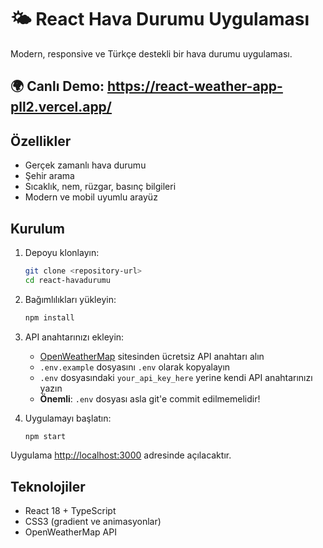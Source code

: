 # 🌤️ React Hava Durumu Uygulaması

Modern, responsive ve Türkçe destekli bir hava durumu uygulaması.

## 🌍 Canlı Demo: https://react-weather-app-pll2.vercel.app/

## Özellikler

- Gerçek zamanlı hava durumu
- Şehir arama
- Sıcaklık, nem, rüzgar, basınç bilgileri
- Modern ve mobil uyumlu arayüz

## Kurulum

1. Depoyu klonlayın:
   ```bash
   git clone <repository-url>
   cd react-havadurumu
   ```

2. Bağımlılıkları yükleyin:
   ```bash
   npm install
   ```

3. API anahtarınızı ekleyin:
   - [OpenWeatherMap](https://openweathermap.org/api) sitesinden ücretsiz API anahtarı alın
   - `.env.example` dosyasını `.env` olarak kopyalayın
   - `.env` dosyasındaki `your_api_key_here` yerine kendi API anahtarınızı yazın
   - **Önemli**: `.env` dosyası asla git'e commit edilmemelidir!

4. Uygulamayı başlatın:
   ```bash
   npm start
   ```

Uygulama [http://localhost:3000](http://localhost:3000) adresinde açılacaktır.

## Teknolojiler
- React 18 + TypeScript
- CSS3 (gradient ve animasyonlar)
- OpenWeatherMap API

